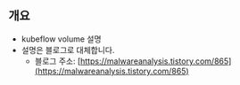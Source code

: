 ## 개요

* kubeflow volume 설명
* 설명은 블로그로 대체합니다.
  * 블로그 주소: [https://malwareanalysis.tistory.com/865](https://malwareanalysis.tistory.com/865)
